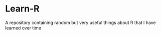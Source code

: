 # Learn-R
A repository containing random but very useful things about R that I have learned over time
